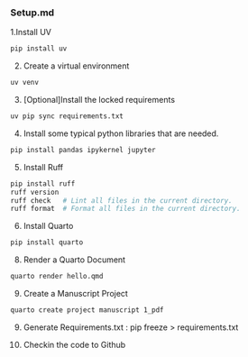 ### Setup.md

1.Install UV
```bash
pip install uv
```
2. Create a virtual environment
```bash
uv venv
```
3. [Optional]Install the locked requirements
 ```bash
uv pip sync requirements.txt
```      
4. Install some typical python libraries that are needed.
 ```bash
 pip install pandas ipykernel jupyter
```
5. Install Ruff
```bash
pip install ruff
ruff version
ruff check   # Lint all files in the current directory.
ruff format  # Format all files in the current directory.
```
6. Install Quarto
```bash
pip install quarto
```
8.  Render a Quarto Document     
```bash
quarto render hello.qmd
```
9. Create a Manuscript Project
```bash
quarto create project manuscript 1_pdf
```
9. Generate Requirements.txt : pip freeze > requirements.txt

10. Checkin the code to Github

